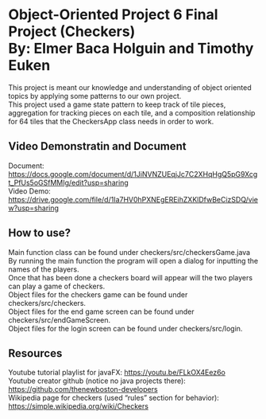 Object-Oriented Project 6 Final Project (Checkers)  
By: Elmer Baca Holguin and Timothy Euken
=======================
This project is meant our knowledge and understanding of object oriented topics by applying some patterns to our own project.  
This project used a game state pattern to keep track of tile pieces, aggregation for tracking pieces on each tile, and a composition
relationship for 64 tiles that the CheckersApp class needs in order to work.

Video Demonstratin and Document
------------------
Document: https://docs.google.com/document/d/1JiNVNZUEqjJc7C2XHqHgQ5pG9Xcgt_PfUs5oGSfMMIg/edit?usp=sharing  
Video Demo: https://drive.google.com/file/d/1Ia7HV0hPXNEgEREihZXKlDfwBeCizSDQ/view?usp=sharing

How to use?
------------------
Main function class can be found under checkers/src/checkersGame.java  
By running the main function the program will open a dialog for inputting the names of the players.  
Once that has been done a checkers board will appear will the two players can play a game of checkers.  
Object files for the checkers game can be found under checkers/src/checkers.  
Object files for the end game screen can be found under checkers/src/endGameScreen.  
Object files for the login screen can be found under checkers/src/login.  

Resources
------------------
Youtube tutorial playlist for javaFX: https://youtu.be/FLkOX4Eez6o  
Youtube creator github (notice no java projects there): https://github.com/thenewboston-developers  
Wikipedia page for checkers (used “rules” section for behavior): https://simple.wikipedia.org/wiki/Checkers  
